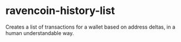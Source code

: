 # ravencoin-history-list
Creates a list of transactions for a wallet based on address deltas, in a human understandable way.
